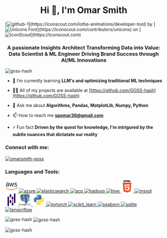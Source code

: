 <h1 align="center">Hi 👋, I'm Omar Smith</h1>
[<img src="https://api.iconscout.com/v3/lottie/render?icon=doodle-2&height=64&fill=%2333BEB8&loop=1" alt="github-1" width="48">](https://iconscout.com/lottie-animations/developer-tool) by [<img src="https://iconscout.com/logo/logo-193" alt="Unicons Font" width="48">](https://iconscout.com/contributors/unicons) on [<img src="https://iconscout.com/logo/logo-146" alt="IconScout" width="48">](https://iconscout.com)
<h3 align="center">A passionate Insights Architect Transforming Data into Value: Data Scientist & ML Engineer Driving Brand Success through AI/ML Innovations</h3>

<p align="left"> <img src="https://komarev.com/ghpvc/?username=goss-hash&label=Profile%20views&color=0e75b6&style=flat" alt="goss-hash" /> </p>

- 🌱 I’m currently learning **LLM's and optimizing traditional ML techniques**

- 👨‍💻 All of my projects are available at [https://github.com/GOSS-hash](https://github.com/GOSS-hash)

- 💬 Ask me about **Algorithms, Pandas, MatplotLib, Numpy, Python**

- 📫 How to reach me **spomar36@gmail.com**

- ⚡ Fun fact **Driven by the quest for knowledge, I'm intrigured by the subtle nuances that dictatate our reality**

<h3 align="left">Connect with me:</h3>
<p align="left">
<a href="https://linkedin.com/in/omarsmith-goss" target="blank"><img align="center" src="https://raw.githubusercontent.com/rahuldkjain/github-profile-readme-generator/master/src/images/icons/Social/linked-in-alt.svg" alt="omarsmith-goss" height="30" width="40" /></a>
</p>

<h3 align="left">Languages and Tools:</h3>
<p align="left"> <a href="https://aws.amazon.com" target="_blank" rel="noreferrer"> <img src="https://raw.githubusercontent.com/devicons/devicon/master/icons/amazonwebservices/amazonwebservices-original-wordmark.svg" alt="aws" width="40" height="40"/> </a> <a href="https://azure.microsoft.com/en-in/" target="_blank" rel="noreferrer"> <img src="https://www.vectorlogo.zone/logos/microsoft_azure/microsoft_azure-icon.svg" alt="azure" width="40" height="40"/> </a> <a href="https://www.elastic.co" target="_blank" rel="noreferrer"> <img src="https://www.vectorlogo.zone/logos/elastic/elastic-icon.svg" alt="elasticsearch" width="40" height="40"/> </a> <a href="https://cloud.google.com" target="_blank" rel="noreferrer"> <img src="https://www.vectorlogo.zone/logos/google_cloud/google_cloud-icon.svg" alt="gcp" width="40" height="40"/> </a> <a href="https://hadoop.apache.org/" target="_blank" rel="noreferrer"> <img src="https://www.vectorlogo.zone/logos/apache_hadoop/apache_hadoop-icon.svg" alt="hadoop" width="40" height="40"/> </a> <a href="https://hive.apache.org/" target="_blank" rel="noreferrer"> <img src="https://www.vectorlogo.zone/logos/apache_hive/apache_hive-icon.svg" alt="hive" width="40" height="40"/> </a> <a href="https://www.w3.org/html/" target="_blank" rel="noreferrer"> <img src="https://raw.githubusercontent.com/devicons/devicon/master/icons/html5/html5-original-wordmark.svg" alt="html5" width="40" height="40"/> </a> <a href="https://www.microsoft.com/en-us/sql-server" target="_blank" rel="noreferrer"> <img src="https://www.svgrepo.com/show/303229/microsoft-sql-server-logo.svg" alt="mssql" width="40" height="40"/> </a> <a href="https://pandas.pydata.org/" target="_blank" rel="noreferrer"> <img src="https://raw.githubusercontent.com/devicons/devicon/2ae2a900d2f041da66e950e4d48052658d850630/icons/pandas/pandas-original.svg" alt="pandas" width="40" height="40"/> </a> <a href="https://www.postgresql.org" target="_blank" rel="noreferrer"> <img src="https://raw.githubusercontent.com/devicons/devicon/master/icons/postgresql/postgresql-original-wordmark.svg" alt="postgresql" width="40" height="40"/> </a> <a href="https://www.python.org" target="_blank" rel="noreferrer"> <img src="https://raw.githubusercontent.com/devicons/devicon/master/icons/python/python-original.svg" alt="python" width="40" height="40"/> </a> <a href="https://pytorch.org/" target="_blank" rel="noreferrer"> <img src="https://www.vectorlogo.zone/logos/pytorch/pytorch-icon.svg" alt="pytorch" width="40" height="40"/> </a> <a href="https://scikit-learn.org/" target="_blank" rel="noreferrer"> <img src="https://upload.wikimedia.org/wikipedia/commons/0/05/Scikit_learn_logo_small.svg" alt="scikit_learn" width="40" height="40"/> </a> <a href="https://seaborn.pydata.org/" target="_blank" rel="noreferrer"> <img src="https://seaborn.pydata.org/_images/logo-mark-lightbg.svg" alt="seaborn" width="40" height="40"/> </a> <a href="https://www.sqlite.org/" target="_blank" rel="noreferrer"> <img src="https://www.vectorlogo.zone/logos/sqlite/sqlite-icon.svg" alt="sqlite" width="40" height="40"/> </a> <a href="https://www.tensorflow.org" target="_blank" rel="noreferrer"> <img src="https://www.vectorlogo.zone/logos/tensorflow/tensorflow-icon.svg" alt="tensorflow" width="40" height="40"/> </a> </p>

<p><img align="left" src="https://github-readme-stats.vercel.app/api/top-langs?username=goss-hash&show_icons=true&locale=en&layout=compact" alt="goss-hash" /></p>

<p>&nbsp;<img align="center" src="https://github-readme-stats.vercel.app/api?username=goss-hash&show_icons=true&locale=en" alt="goss-hash" /></p>

<p><img align="center" src="https://github-readme-streak-stats.herokuapp.com/?user=goss-hash&" alt="goss-hash" /></p>
